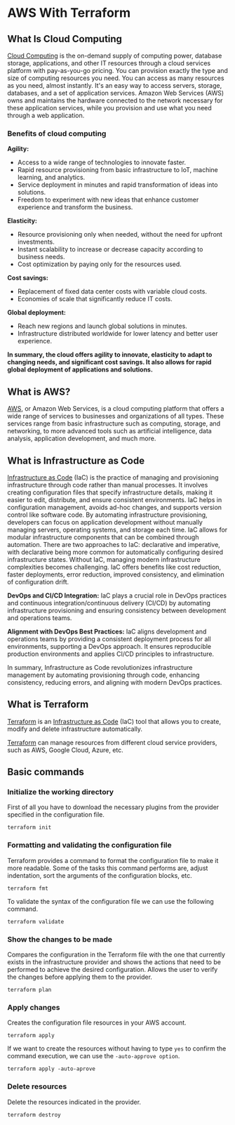 # AWS With Terraform

## What Is Cloud Computing
[Cloud Computing](https://aws.amazon.com/es/what-is-cloud-computing/) is the on-demand supply of computing power, database storage, applications, and other IT resources through a cloud services platform with pay-as-you-go pricing. You can provision exactly the type and size of computing resources you need. You can access as many resources as you need, almost instantly. It's an easy way to access servers, storage, databases, and a set of application services. Amazon Web Services (AWS) owns and maintains the hardware connected to the network necessary for these application services, while you provision and use what you need through a web application.
### Benefits of cloud computing
**Agility:**

* Access to a wide range of technologies to innovate faster.
* Rapid resource provisioning from basic infrastructure to IoT, machine learning, and analytics.
* Service deployment in minutes and rapid transformation of ideas into solutions.
* Freedom to experiment with new ideas that enhance customer experience and transform the business.

**Elasticity:**

* Resource provisioning only when needed, without the need for upfront investments.
* Instant scalability to increase or decrease capacity according to business needs.
* Cost optimization by paying only for the resources used.

**Cost savings:**

* Replacement of fixed data center costs with variable cloud costs.
* Economies of scale that significantly reduce IT costs.

**Global deployment:**

* Reach new regions and launch global solutions in minutes.
* Infrastructure distributed worldwide for lower latency and better user experience.

**In summary, the cloud offers agility to innovate, elasticity to adapt to changing needs, and significant cost savings. It also allows for rapid global deployment of applications and solutions.**

## What is AWS?

[AWS](https://docs.aws.amazon.com/es_es/whitepapers/latest/aws-overview/introduction.htm), or Amazon Web Services, is a cloud computing platform that offers a wide range of services to businesses and organizations of all types. These services range from basic infrastructure such as computing, storage, and networking, to more advanced tools such as artificial intelligence, data analysis, application development, and much more.

## What is Infrastructure as Code
[Infrastructure as Code](https://www.redhat.com/en/topics/automation/what-is-infrastructure-as-code-a) (IaC) is the practice of managing and provisioning infrastructure through code rather than manual processes. It involves creating configuration files that specify infrastructure details, making it easier to edit, distribute, and ensure consistent environments. IaC helps in configuration management, avoids ad-hoc changes, and supports version control like software code. By automating infrastructure provisioning, developers can focus on application development without manually managing servers, operating systems, and storage each time. IaC allows for modular infrastructure components that can be combined through automation. There are two approaches to IaC: declarative and imperative, with declarative being more common for automatically configuring desired infrastructure states. Without IaC, managing modern infrastructure complexities becomes challenging. IaC offers benefits like cost reduction, faster deployments, error reduction, improved consistency, and elimination of configuration drift.

**DevOps and CI/CD Integration:**
IaC plays a crucial role in DevOps practices and continuous integration/continuous delivery (CI/CD) by automating infrastructure provisioning and ensuring consistency between development and operations teams.

**Alignment with DevOps Best Practices:**
IaC aligns development and operations teams by providing a consistent deployment process for all environments, supporting a DevOps approach. It ensures reproducible production environments and applies CI/CD principles to infrastructure.

In summary, Infrastructure as Code revolutionizes infrastructure management by automating provisioning through code, enhancing consistency, reducing errors, and aligning with modern DevOps practices.

## What is Terraform
[Terraform](https://www.terraform.io/) is an [Infrastructure as Code](https://www.redhat.com/en/topics/automation/what-is-infrastructure-as-code-a) (IaC) tool that allows you to create, modify and delete infrastructure automatically.

[Terraform](https://www.terraform.io/) can manage resources from different cloud service providers, such as AWS, Google Cloud, Azure, etc.

## Basic commands
### Initialize the working directory
First of all you have to download the necessary plugins from the provider specified in the configuration file.
```
terraform init
```

### Formatting and validating the configuration file
Terraform provides a command to format the configuration file to make it more readable. Some of the tasks this command performs are, adjust indentation, sort the arguments of the configuration blocks, etc.
```
terraform fmt
```
To validate the syntax of the configuration file we can use the following command.
```
terraform validate
```
### Show the changes to be made
Compares the configuration in the Terraform file with the one that currently exists in the infrastructure provider and shows the actions that need to be performed to achieve the desired configuration. Allows the user to verify the changes before applying them to the provider.
```
terraform plan
```

### Apply changes
Creates the configuration file resources in your AWS account.
```
terraform apply
```
If we want to create the resources without having to type `yes` to confirm the command execution, we can use the `-auto-approve option`.
```
terraform apply -auto-aprove
```
### Delete resources
Delete the resources indicated in the provider.
```
terraform destroy
```